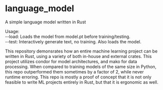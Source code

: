# language_model
A simple language model written in Rust

Usage:  
--load: Loads the model from model.pt before training/testing.  
--test: Interactively generate text, no training. Also loads the model.

This repository demonsrates how an entire machine learning project can be written in Rust, using a variety of both in-house and external crates. This project utilizes condor for model architectures, and mako for data processing. When compared to training models of the same size in Python, this repo outperformed them sometimes by a factor of 2, while never runtime erroring. This repo is mostly a proof of concept that it is not only feasible to write ML projects entirely in Rust, but that it is ergonomic as well.
